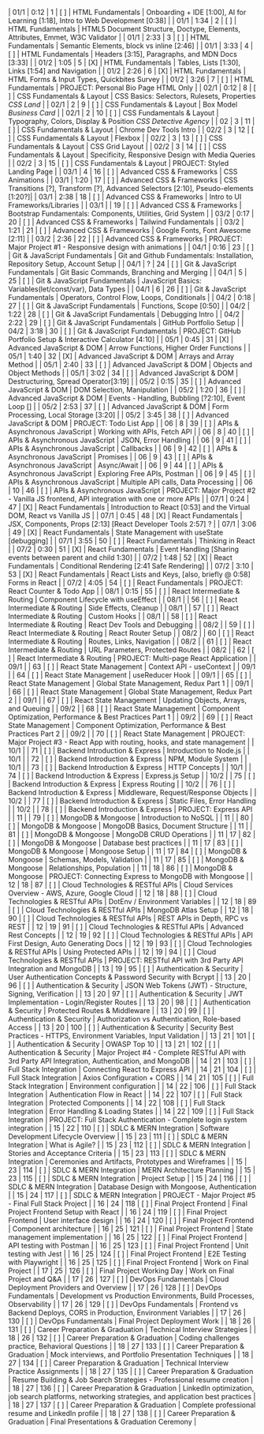 | 01/1   | 0:12 | 1      | [ ] | HTML Fundamentals                                 | Onboarding + IDE [1:00], AI for Learning [1:18], Intro to Web Development [0:38]                               |
| 01/1   | 1:34 | 2      | [ ] | HTML Fundamentals                                 | HTML5 Document Structure, Doctype, Elements, Attributes, Emmet, W3C Validator                                  |
| 01/1   | 2:33 | 3      | [ ] | HTML Fundamentals                                 | Semantic Elements, block vs inline [2:46]                                                                      |
| 01/1   | 3:33 | 4      | [ ] | HTML Fundamentals                                 | Headers [3:15], Paragraphs, and MDN Docs [3:33]                                                                |
| 01/2   | 1:05 | 5      | [X] | HTML Fundamentals                                 | Tables, Lists [1:30], Links [1:54] and Navigation                                                              |
| 01/2   | 2:26 | 6      | [X] | HTML Fundamentals                                 | HTML Forms & Input Types, Quickbites Survey                                                                    |
| 01/2   | 3:26 | 7      | [ ] | HTML Fundamentals                                 | PROJECT: Personal Bio Page HTML Only                                                                           |
| 02/1   | 0:12 | 8      | [ ] | CSS Fundamentals & Layout                         | CSS Basics: Selectors, Rulesets, Properties *CSS Land*                                                         |
| 02/1   | 2    | 9      | [ ] | CSS Fundamentals & Layout                         | Box Model *Business Card*                                                                                      |
| 02/1   | 2    | 10     | [ ] | CSS Fundamentals & Layout                         | Typography, Colors, Display & Position *CSS Detective Agency*                                                  |
| 02     | 3    | 11     | [ ] | CSS Fundamentals & Layout                         | Chrome Dev Tools Intro                                                                                         |
| 02/2   | 3    | 12     | [ ] | CSS Fundamentals & Layout                         | Flexbox                                                                                                        |
| 02/2   | 3    | 13     | [ ] | CSS Fundamentals & Layout                         | CSS Grid Layout                                                                                                |
| 02/2   | 3    | 14     | [ ] | CSS Fundamentals & Layout                         | Specificity, Responsive Design with Media Queries                                                              |
| 02/2   | 3    | 15     | [ ] | CSS Fundamentals & Layout                         | PROJECT: Styled Landing Page                                                                                   |
| 03/1   | 4    | 16     | [ ] | Advanced CSS & Frameworks                         | CSS Animations                                                                                                 |
| 03/1   | 1:20 | 17     | [ ] | Advanced CSS & Frameworks                         | CSS Transitions [?], Transform [?], Advanced Selectors [2:10], Pseudo-elements                          [1:20?]|
| 03/1   | 2:38 | 18     | [ ] | Advanced CSS & Frameworks                         | Intro to UI Frameworks/Libraries<!-- , Pico[2:42], Bootstrap [2:57], Tailwind (brief introduction)[3:04], Animate.css, Animista, CSS Animation Kit --> |
| 03/1   |      | 19     | [ ] | Advanced CSS & Frameworks                         | Bootstrap Fundamentals: Components, Utilities, Grid System                                                     |
| 03/2   | 0:17 | 20     | [ ] | Advanced CSS & Frameworks                         | Tailwind Fundamentals                                                                                          |
| 03/2   | 1:21 | 21     | [ ] | Advanced CSS & Frameworks                         | Google Fonts, Font Awesome [2:11]                                                                              |
| 03/2   | 2:36 | 22     | [ ] | Advanced CSS & Frameworks                         | PROJECT: Major Project #1 - Responsive design with animations                                                  |
| 04/1   | 0:16 | 23     | [ ] | Git & JavaScript Fundamentals                     | Git and Github Fundamentals: Installation, Repository Setup, Account Setup                                     |
| 04/1   | ?    | 24     | [ ] | Git & JavaScript Fundamentals                     | Git Basic Commands, Branching and Merging                                                                      |
| 04/1   | 5    | 25     | [ ] | Git & JavaScript Fundamentals                     | JavaScript Basics: Variables(let/const/var), Data Types                                                        |
| 04/1   | 6    | 26     | [ ] | Git & JavaScript Fundamentals                     | Operators, Control Flow, Loops, Conditionals                                                                   |
| 04/2   | 0:18 | 27     | [ ] | Git & JavaScript Fundamentals                     | Functions, Scope [0:50]                                                                                        |
| 04/2   | 1:22 | 28     | [ ] | Git & JavaScript Fundamentals                     | Debugging Intro                                                                                                |
| 04/2   | 2:22 | 29     | [ ] | Git & JavaScript Fundamentals                     | GitHub Portfolio Setup                                                                                         |
| 04/2   | 3:18 | 30     | [ ] | Git & JavaScript Fundamentals                     | PROJECT: GitHub Portfolio Setup & Interactive Calculator [4:10]                                                |
| 05/1   | 0:45 | 31     | [X] | Advanced JavaScript & DOM                         | Arrow Functions, Higher Order Functions                                                                        |
| 05/1   | 1:40 | 32     | [X] | Advanced JavaScript & DOM                         | Arrays and Array Method                                                                                        |
| 05/1   | 2:40 | 33     | [ ] | Advanced JavaScript & DOM                         | Objects and Object Methods                                                                                     |
| 05/1   | 3:02 | 34     | [ ] | Advanced JavaScript & DOM                         | Destructuring, Spread Operator[3:19]                                                                           |
| 05/2   | 0:15 | 35     | [ ] | Advanced JavaScript & DOM                         | DOM Selection, Manipulation                                                                                    |
| 05/2   | 1:20 | 36     | [ ] | Advanced JavaScript & DOM                         | Events - Handling, Bubbling [?2:10], Event Loop []                                                             |
| 05/2   | 2:53 | 37     | [ ] | Advanced JavaScript & DOM                         | Form Processing, Local Storage [3:20]                                                                          |
| 05/2   | 3:45 | 38     | [ ] | Advanced JavaScript & DOM                         | PROJECT: Todo List App                                                                                         |
| 06     | 8    | 39     | [ ] | APIs & Asynchronous JavaScript                    | Working with APIs, Fetch API                                                                                   |
| 06     | 8    | 40     | [ ] | APIs & Asynchronous JavaScript                    | JSON, Error Handling                                                                                           |
| 06     | 9    | 41     | [ ] | APIs & Asynchronous JavaScript                    | Callbacks                                                                                                      |
| 06     | 9    | 42     | [ ] | APIs & Asynchronous JavaScript                    | Promises                                                                                                       |
| 06     | 9    | 43     | [ ] | APIs & Asynchronous JavaScript                    | Async/Await                                                                                                    |
| 06     | 9    | 44     | [ ] | APIs & Asynchronous JavaScript                    | Exploring Free APIs, Postman                                                                                   |
| 06     | 9    | 45     | [ ] | APIs & Asynchronous JavaScript                    | Multiple API calls, Data Processing                                                                            |
| 06     | 10   | 46     | [ ] | APIs & Asynchronous JavaScript                    | PROJECT: Major Project #2 - Vanilla JS frontend, API integration with one or more APIs                         |
| 07/1   | 0:24 | 47     | [X] | React Fundamentals                                | Introduction to React [0:53] and the Virtual DOM, React vs Vanilla JS                                          |
| 07/1   | 0:45 | 48     | [X] | React Fundamentals                                | JSX, Components, Props [2:13] [React Developer Tools 2:57]     ?                                               |
| 07/1   | 3:06 | 49     | [X] | React Fundamentals                                | State Management with useState [debugging]                                                                     |
| 07/1   | 3:55 | 50     | [ ] | React Fundamentals                                | Thinking in React                                                                                              |
| 07/2   | 0:30 | 51     | [X] | React Fundamentals                                | Event Handling [Sharing events between parent and child 1:30]                                                  |
| 07/2   | 1:48 | 52     | [X] | React Fundamentals                                | Conditional Rendering [2:41 Safe Rendering]                                                                    |
| 07/2   | 3:10 | 53     | [X] | React Fundamentals                                | React Lists and Keys,  [also, briefly @ 0:58] Forms in React                                                   |
| 07/2   | 4:05 | 54     | [ ] | React Fundamentals                                | PROJECT: React Counter & Todo App                                                                              |
| 08/1   | 0:15 | 55     | [ ] | React Intermediate & Routing                      | Component Lifecycle with useEffect                                                                             |
| 08/1   |      | 56     | [ ] | React Intermediate & Routing                      | Side Effects, Cleanup                                                                                          |
| 08/1   |      | 57     | [ ] | React Intermediate & Routing                      | Custom Hooks                                                                                                   |
| 08/1   |      | 58     | [ ] | React Intermediate & Routing                      | React Dev Tools and Debugging                                                                                  |
| 08/2   |      | 59     | [ ] | React Intermediate & Routing                      | React Router Setup                                                                                             |
| 08/2   |      | 60     | [ ] | React Intermediate & Routing                      | Routes, Links, Navigation                                                                                      |
| 08/2   |      | 61     | [ ] | React Intermediate & Routing                      | URL Parameters, Protected Routes                                                                               |
| 08/2   |      | 62     | [ ] | React Intermediate & Routing                      | PROJECT: Multi-page React Application                                                                          |
| 09/1   |      | 63     | [ ] | React State Management                            | Context API - useContext                                                                                       |
| 09/1   |      | 64     | [ ] | React State Management                            | useReducer Hook                                                                                                |
| 09/1   |      | 65     | [ ] | React State Management                            | Global State Management, Redux Part 1                                                                          |
| 09/1   |      | 66     | [ ] | React State Management                            | Global State Management, Redux Part 2                                                                          |
| 09/1   |      | 67     | [ ] | React State Management                            | Updating Objects, Arrays, and Queuing                                                                          |
| 09/2   |      | 68     | [ ] | React State Management                            | Component Optimization, Performance & Best Practices Part 1                                                    |
| 09/2   |      | 69     | [ ] | React State Management                            | Component Optimization, Performance & Best Practices Part 2                                                    |
| 09/2   |      | 70     | [ ] | React State Management                            | PROJECT: Major Project #3 - React App with routing, hooks, and state management                                |
| 10/1   |      | 71     | [ ] | Backend Introduction & Express                    | Introduction to Node.js                                                                                        |
| 10/1   |      | 72     | [ ] | Backend Introduction & Express                    | NPM, Module System                                                                                             |
| 10/1   |      | 73     | [ ] | Backend Introduction & Express                    | HTTP Concepts                                                                                                  |
| 10/1   |      | 74     | [ ] | Backend Introduction & Express                    | Express.js Setup                                                                                               |
| 10/2   |      | 75     | [ ] | Backend Introduction & Express                    | Express Routing                                                                                                |
| 10/2   |    | 76     | [ ] | Backend Introduction & Express                    | Middleware, Request/Response Objects                                                                           |
| 10/2   |    | 77     | [ ] | Backend Introduction & Express                    | Static Files, Error Handling                                                                                   |
| 10/2   |    | 78     | [ ] | Backend Introduction & Express                    | PROJECT: Express API                                                                                           |
| 11     |    | 79     | [ ] | MongoDB & Mongoose                                | Introduction to NoSQL                                                                                          |
| 11     |    | 80     | [ ] | MongoDB & Mongoose                                | MongoDB Basics, Document Structure                                                                             |
| 11     |    | 81     | [ ] | MongoDB & Mongoose                                | MongoDB CRUD Operations                                                                                        |
| 11     | 17   | 82     | [ ] | MongoDB & Mongoose                                | Database best practices                                                                                        |
| 11     | 17   | 83     | [ ] | MongoDB & Mongoose                                | Mongoose Setup                                                                                                 |
| 11     | 17   | 84     | [ ] | MongoDB & Mongoose                                | Schemas, Models, Validation                                                                                    |
| 11     | 17   | 85     | [ ] | MongoDB & Mongoose                                | Relationships, Population                                                                                      |
| 11     | 18   | 86     | [ ] | MongoDB & Mongoose                                | PROJECT: Connecting Express to MongoDB with Mongoose                                                           |
| 12     | 18   | 87     | [ ] | Cloud Technologies & RESTful APIs                 | Cloud Services Overview - AWS, Azure, Google Cloud                                                             |
| 12     | 18   | 88     | [ ] | Cloud Technologies & RESTful APIs                 | DotEnv / Environment Variables                                                                                 |
| 12     | 18   | 89     | [ ] | Cloud Technologies & RESTful APIs                 | MongoDB Atlas Setup                                                                                            |
| 12     | 18   | 90     | [ ] | Cloud Technologies & RESTful APIs                 | REST APIs in Depth, RPC vs REST                                                                                |
| 12     | 19   | 91     | [ ] | Cloud Technologies & RESTful APIs                 | Advanced Rest Concepts                                                                                         |
| 12     | 19   | 92     | [ ] | Cloud Technologies & RESTful APIs                 | API First Design, Auto Generating Docs                                                                         |
| 12     | 19   | 93     | [ ] | Cloud Technologies & RESTful APIs                 | Using Protected APIs                                                                                           |
| 12     | 19   | 94     | [ ] | Cloud Technologies & RESTful APIs                 | PROJECT: RESTful API with 3rd Party API Integration and MongoDB                                                |
| 13     | 19   | 95     | [ ] | Authentication & Security                         | User Authentication Concepts & Password Security with Bcrypt                                                   |
| 13     | 20   | 96     | [ ] | Authentication & Security                         | JSON Web Tokens (JWT) - Structure, Signing, Verification                                                       |
| 13     | 20   | 97     | [ ] | Authentication & Security                         | JWT Implementation - Login/Register Routes                                                                     |
| 13     | 20   | 98     | [ ] | Authentication & Security                         | Protected Routes & Middleware                                                                                  |
| 13     | 20   | 99     | [ ] | Authentication & Security                         | Authorization vs Authentication, Role-based Access                                                             |
| 13     | 20   | 100    | [ ] | Authentication & Security                         | Security Best Practices - HTTPS, Environment Variables, Input Validation                                       |
| 13     | 21   | 101    | [ ] | Authentication & Security                         | OWASP Top 10                                                                                                   |
| 13     | 21   | 102    | [ ] | Authentication & Security                         | Major Project #4 - Complete RESTful API with 3rd Party API Integration, Authentication, and MongoDB            |
| 14     | 21   | 103    | [ ] | Full Stack Integration                            | Connecting React to Express API                                                                                |
| 14     | 21   | 104    | [ ] | Full Stack Integration                            | Axios Configuration + CORS                                                                                     |
| 14     | 21   | 105    | [ ] | Full Stack Integration                            | Environment configuration                                                                                      |
| 14     | 22   | 106    | [ ] | Full Stack Integration                            | Authentication Flow in React                                                                                   |
| 14     | 22   | 107    | [ ] | Full Stack Integration                            | Protected Components                                                                                           |
| 14     | 22   | 108    | [ ] | Full Stack Integration                            | Error Handling & Loading States                                                                                |
| 14     | 22   | 109    | [ ] | Full Stack Integration                            | PROJECT: Full Stack Authentication - Complete login system integration                                         |
| 15     | 22   | 110    | [ ] | SDLC & MERN Integration                           | Software Development Lifecycle Overview                                                                        |
| 15     | 23   | 111    | [ ] | SDLC & MERN Integration                           | What is Agile?                                                                                                 |
| 15     | 23   | 112    | [ ] | SDLC & MERN Integration                           | Stories and Acceptance Criteria                                                                                |
| 15     | 23   | 113    | [ ] | SDLC & MERN Integration                           | Ceremonies and Artifacts, Prototypes and Wireframes                                                            |
| 15     | 23   | 114    | [ ] | SDLC & MERN Integration                           | MERN Architecture Planning                                                                                     |
| 15     | 23   | 115    | [ ] | SDLC & MERN Integration                           | Project Setup                                                                                                  |
| 15     | 24   | 116    | [ ] | SDLC & MERN Integration                           | Database Design with Mongoose, Authentication                                                                  |
| 15     | 24   | 117    | [ ] | SDLC & MERN Integration                           | PROJECT - Major Project #5 - Final Full Stack Project                                                          |
| 16     | 24   | 118    | [ ] | Final Project Frontend                            | Final Project Frontend Setup with React                                                                        |
| 16     | 24   | 119    | [ ] | Final Project Frontend                            | User interface design                                                                                          |
| 16     | 24   | 120    | [ ] | Final Project Frontend                            | Component architecture                                                                                         |
| 16     | 25   | 121    | [ ] | Final Project Frontend                            | State management implementation                                                                                |
| 16     | 25   | 122    | [ ] | Final Project Frontend                            | API testing with Postman                                                                                       |
| 16     | 25   | 123    | [ ] | Final Project Frontend                            | Unit testing with Jest                                                                                         |
| 16     | 25   | 124    | [ ] | Final Project Frontend                            | E2E Testing with Playwright                                                                                    |
| 16     | 25   | 125    | [ ] | Final Project Frontend                            | Work on Final Project                                                                                          |
| 17     | 25   | 126    | [ ] | Final Project Working Day                         | Work on Final Project and Q&A<!-- (1-4 hours) -->                                                              |
| 17     | 26   | 127    | [ ] | DevOps Fundamentals                               | Cloud Deployment Providers and Overview                                                                        |
| 17     | 26   | 128    | [ ] | DevOps Fundamentals                               | Development vs Production Environments, Build Processes, Observability                                         |
| 17     | 26   | 129    | [ ] | DevOps Fundamentals                               | Frontend vs Backend Deploys, CORS in Production, Environment Variables                                         |
| 17     | 26   | 130    | [ ] | DevOps Fundamentals                               | Final Project Deployment Work                                                                                  |
| 18     | 26   | 131    | [ ] | Career Preparation & Graduation                   | Technical Interview Strategies                                                                                 |
| 18     | 26   | 132    | [ ] | Career Preparation & Graduation                   | Coding challenges practice, Behavioral Questions                                                               |
| 18     | 27   | 133    | [ ] | Career Preparation & Graduation                   | Mock interviews, and Portfolio Presentation Techniques                                                         |
| 18     | 27   | 134    | [ ] | Career Preparation & Graduation                   | Technical Interview Practice Assignments                                                                       |
| 18     | 27   | 135    | [ ] | Career Preparation & Graduation                   | Resume Building & Job Search Strategies - Professional resume creation                                         |
| 18     | 27   | 136    | [ ] | Career Preparation & Graduation                   | LinkedIn optimization, job search platforms, networking strategies, and application best practices             |
| 18     | 27   | 137    | [ ] | Career Preparation & Graduation                   | Complete professional resume and LinkedIn profile                                                              |
| 18     | 27   | 138    | [ ] | Career Preparation & Graduation                   | Final Presentations & Graduation Ceremony                                                                      |